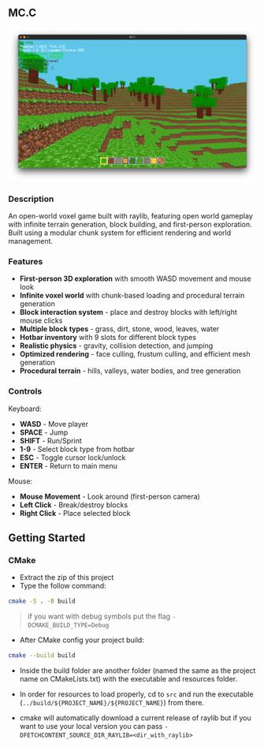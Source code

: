 

## MC.C

![Voxel World](screenshots/image.png "Voxel World")

### Description

An open-world voxel game built with raylib, featuring open world gameplay with infinite terrain generation, block building, and first-person exploration. Built using a modular chunk system for efficient rendering and world management.

### Features

 - **First-person 3D exploration** with smooth WASD movement and mouse look
 - **Infinite voxel world** with chunk-based loading and procedural terrain generation
 - **Block interaction system** - place and destroy blocks with left/right mouse clicks
 - **Multiple block types** - grass, dirt, stone, wood, leaves, water
 - **Hotbar inventory** with 9 slots for different block types
 - **Realistic physics** - gravity, collision detection, and jumping
 - **Optimized rendering** - face culling, frustum culling, and efficient mesh generation
 - **Procedural terrain** - hills, valleys, water bodies, and tree generation

### Controls

Keyboard:
 - **WASD** - Move player
 - **SPACE** - Jump
 - **SHIFT** - Run/Sprint
 - **1-9** - Select block type from hotbar
 - **ESC** - Toggle cursor lock/unlock
 - **ENTER** - Return to main menu

Mouse:
 - **Mouse Movement** - Look around (first-person camera)
 - **Left Click** - Break/destroy blocks
 - **Right Click** - Place selected block


## Getting Started

### CMake

- Extract the zip of this project
- Type the follow command:

```sh
cmake -S . -B build
```

> if you want with debug symbols put the flag `-DCMAKE_BUILD_TYPE=Debug`

- After CMake config your project build:

```sh
cmake --build build
```

- Inside the build folder are another folder (named the same as the project name on CMakeLists.txt) with the executable and resources folder.
- In order for resources to load properly, cd to `src` and run the executable (`../build/${PROJECT_NAME}/${PROJECT_NAME}`) from there.

- cmake will automatically download a current release of raylib but if you want to use your local version you can pass `-DFETCHCONTENT_SOURCE_DIR_RAYLIB=<dir_with_raylib>` 

